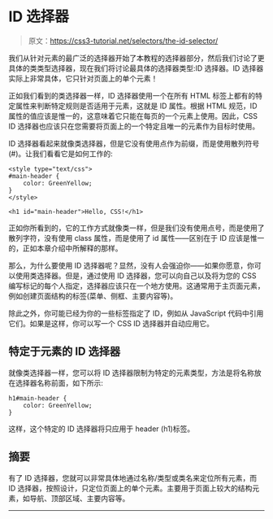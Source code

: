 # ID 选择器

> 原文：<https://css3-tutorial.net/selectors/the-id-selector/>

我们从针对元素的最广泛的选择器开始了本教程的选择器部分，然后我们讨论了更具体的类类型选择器，现在我们将讨论最具体的选择器类型:ID 选择器。ID 选择器实际上非常具体，它只针对页面上的单个元素！

正如我们看到的类选择器一样，ID 选择器使用一个在所有 HTML 标签上都有的特定属性来判断特定规则是否适用于元素，这就是 ID 属性。根据 HTML 规范，ID 属性的值应该是惟一的，这意味着它只能在每页的一个元素上使用。因此，CSS ID 选择器也应该只在您需要将页面上的一个特定且唯一的元素作为目标时使用。

ID 选择器看起来就像类选择器，但是它没有使用点作为前缀，而是使用散列符号(#)。让我们看看它是如何工作的:

```
<style type="text/css">
#main-header {
	color: GreenYellow;
}
</style>

<h1 id="main-header">Hello, CSS!</h1>
```

正如你所看到的，它的工作方式就像类一样，但是我们没有使用点号，而是使用了散列字符，没有使用 class 属性，而是使用了 id 属性——区别在于 ID 应该是惟一的，正如本章介绍中所解释的那样。

那么，为什么要使用 ID 选择器呢？显然，没有人会强迫你——如果你愿意，你可以使用类选择器。但是，通过使用 ID 选择器，您可以向自己以及将为您的 CSS 编写标记的每个人指定，选择器应该只在一个地方使用。这通常用于主页面元素，例如创建页面结构的标签(菜单、侧框、主要内容等)。

<input type="hidden" name="IL_IN_ARTICLE">

除此之外，你可能已经为你的一些标签指定了 ID，例如从 JavaScript 代码中引用它们。如果是这样，你可以写一个 CSS ID 选择器并自动应用它。

## 特定于元素的 ID 选择器

就像类选择器一样，您可以将 ID 选择器限制为特定的元素类型，方法是将名称放在选择器名称前面，如下所示:

```
h1#main-header {
	color: GreenYellow;
}
```

这样，这个特定的 ID 选择器将只应用于 header (h1)标签。

## 摘要

有了 ID 选择器，您就可以非常具体地通过名称/类型或类名来定位所有元素，而 ID 选择器，按照设计，只定位页面上的单个元素。主要用于页面上较大的结构元素，如导航、顶部区域、主要内容等。

* * *